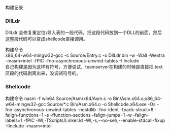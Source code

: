 构建记录  

### DllLdr  
DllLdr 会修复重定位\导入表的一段代码，把这段代码放到一个DLL的前面，然后这整段代码可以变成shellcode直接调用。

构建命令  
x86_64-w64-mingw32-gcc -c Source/Entry.c -o DllLdr.bin -w -Wall -Wextra -masm=intel -fPIC -fno-asynchronous-unwind-tables -I Include  
自己构建是因为这样有符号，方便调试，teamserver在构建的时候是直接把.text区段的代码剥离出来，没调试符号的。

### Shellcode  


构建命令
nasm -f win64 Source/Asm/x64/Asm.s -o Bin/Asm.x64.o;x86_64-w64-mingw32-gcc Source/*.c Bin/Asm.x64.o -o Shellcode.x64.exe -Os -fno-asynchronous-unwind-tables -nostdlib -fno-ident -fpack-struct=8 -falign-functions=1 -s -ffunction-sections -falign-jumps=1 -w -falign-labels=1 -fPIC -Wl,-TScripts/Linker.ld -Wl,-s,--no-seh,--enable-stdcall-fixup -IInclude -masm=intel

